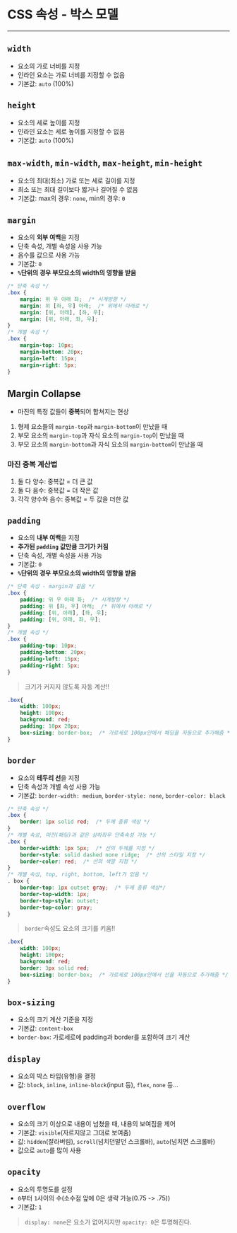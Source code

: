 # CSS 속성 - 박스 모델
---

## `width`
* 요소의 가로 너비를 지정
* 인라인 요소는 가로 너비를 지정할 수 없음
* 기본값: `auto` (100%)

## `height`
* 요소의 세로 높이를 지정
* 인라인 요소는 세로 높이를 지정할 수 없음
* 기본값: `auto` (100%)

## `max-width`, `min-width`, `max-height`, `min-height`
* 요소의 최대(최소) 가로 또는 세로 길이를 지정
* 최소 또는 최대 길이보다 짧거나 길어질 수 없음
* 기본값: max의 경우: `none`, min의 경우: `0`

## `margin`
* 요소의 **외부 여백**을 지정
* 단축 속성, 개별 속성을 사용 가능
* 음수를 값으로 사용 가능
* 기본값: `0`
* **`%`단위의 경우 부모요소의 width의 영향을 받음**
```CSS
/* 단축 속성 */
.box {
	margin: 위 우 아래 좌;  /* 시계방향 */
	margin: 위 [좌, 우] 아래;  /* 위에서 아래로 */ 
	margin: [위, 아래], [좌, 우];
	margin: [위, 아래, 좌, 우];
}
/* 개별 속성 */
.box {
	margin-top: 10px;
	margin-bottom: 20px;
	margin-left: 15px;
	margin-right: 5px;
}
```

## Margin Collapse
* 마진의 특정 값들이 **중복**되어 합쳐지는 현상
1. 형제 요소들의 `margin-top`과 `margin-bottom`이 만났을 때
2. 부모 요소의 `margin-top`과 자식 요소의 `margin-top`이 만났을 때
3. 부모 요소의 `margin-bottom`과 자식 요소의 `margin-bottom`이 만났을 때

### 마진 중복 계산법
1. 둘 다 양수: 중복값 = 더 큰 값
2. 둘 다 음수: 중복값 = 더 작은 값
3. 각각 양수와 음수: 중복값 = 두 값을 더한 값

## `padding`
* 요소의 **내부 여백**을 지정
* **추가된 `padding` 값만큼 크기가 커짐**
* 단축 속성, 개별 속성을 사용 가능
* 기본값: `0`
* **`%`단위의 경우 부모요소의 width의 영향을 받음**
```CSS
/* 단축 속성 - margin과 같음 */
.box {
	padding: 위 우 아래 좌;  /* 시계방향 */
	padding: 위 [좌, 우] 아래;  /* 위에서 아래로 */ 
	padding: [위, 아래], [좌, 우];
	padding: [위, 아래, 좌, 우];
}
/* 개별 속성 */
.box {
	padding-top: 10px;
	padding-bottom: 20px;
	padding-left: 15px;
	padding-right: 5px;
}
```

> 크기가 커지지 않도록 자동 계산!!
```CSS
.box{
	width: 100px;
	height: 100px;
	background: red;
	padding: 10px 20px;
	box-sizing: border-box;  /* 가로세로 100px안에서 패딩을 자동으로 추가해줌 */
}
```

## `border`
* 요소의 **테두리 선**을 지정
* 단축 속성과 개별 속성 사용 가능
* 기본값: `border-width: medium`, `border-style: none`, `border-color: black`
```CSS
/* 단축 속성 */
.box {
	border: 1px solid red;  /* 두께 종류 색상 */
}
/* 개별 속성, 마진(패딩)과 같은 상하좌우 단축속성 가능 */
.box {
	border-width: 1px 5px;  /* 선의 두께를 지정 */
	border-style: solid dashed none ridge;  /* 선의 스타일 지정 */
	border-color: red;  /* 선의 색깔 지정 */
}
/* 개별 속성, top, right, bottom, left가 있음 */
. box {
	border-top: 1px outset gray;  /* 두께 종류 색상*/
	border-top-width: 1px;
	border-top-style: outset;
	border-top-color: gray;
}
```

> `border`속성도 요소의 크기를 키움!!
```CSS
.box{
	width: 100px;
	height: 100px;
	background: red;
	border: 3px solid red;
	box-sizing: border-box;  /* 가로세로 100px안에서 선을 자동으로 추가해줌 */
}
```

## `box-sizing`
* 요소의 크기 계산 기준을 지정
* 기본값: `content-box`
* `border-box`: 가로세로에 padding과 border를 포함하여 크기 계산

## `display`
* 요소의 박스 타입(유형)을 결정
* 값: `block`, `inline`, `inline-block`(input 등), `flex`, `none` 등...

## `overflow`
* 요소의 크기 이상으로 내용이 넘쳤을 때, 내용의 보여짐을 제어
* 기본값: `visible`(자르지않고 그대로 보여줌)
* 값: `hidden`(잘라버림), `scroll`(넘치던말던 스크롤바), `auto`(넘치면 스크롤바)
* 값으로 `auto`를 많이 사용

## `opacity`
* 요소의 투명도를 설정
* `0`부터 `1`사이의 수(소수점 앞에 0은 생략 가능(0.75 -> .75))
* 기본값: `1`

> `display: none`은 요소가 없어지지만 `opacity: 0`은 투명해진다.